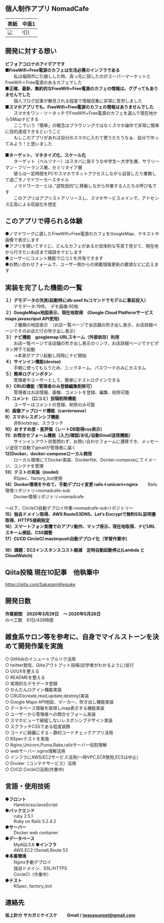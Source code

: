 **個人制作アプリ NomadCafe**
----------

|表紙|中面1|
|---|---|
|![](https://user-images.githubusercontent.com/60636597/82975056-64dab180-a016-11ea-843e-3706b12369cf.jpg)|![](
**開発に対する想い**
----------
**ビフォアコロナのアイデアです<br>**
**■FreeWifi+Free電源のカフェは生活必需のインフラである<br>**
&emsp;&emsp;私は福岡市に引越しした時、真っ先に探したのがスーパーマーケットとFreeWifi＋Free電源のあるカフェでした<br>
**■正確、最新、集約的なFreeWifi+Free電源のカフェの情報は、ググってもありませんでした<br>**
&emsp;&emsp;個人ブログ記事が散見される程度で情報収集に非常に苦労しました<br>
**■スマホアプリでも、FreeWifi+Free電源のカフェの情報はありませんでした<br>**
&emsp;&emsp;スマホをワン・ツータッチでFreeWifi+Free電源のカフェを選んで現在地からGMapナビする<br>
&emsp;&emsp;ここでいう「簡単」の概念はブラウジングではなくスマホ操作で非常に簡単に目的達成できるということ<br>
&emsp;&emsp;もしこのアプリがあれば自分のスマホに入れて使うだろうなぁ、自分で作ってみよう！と思いました<br><br>
**■ターゲット、マネタイズ化、スケール化<br>**
&emsp;&emsp;ターゲット（ペルソナー）はスタバに居そうな中学生〜大学生層、サラリーマン・フリーランス層、セミリタイア層<br>
&emsp;&emsp;彼らは一定時間をPCやスマホでネットアクセスしながら自習したり業務して過ごすノマドワーカースタイル<br>
&emsp;&emsp;ノマドワーカーとは、”遊牧民的”に移動しながら作業する人たちの呼び名です<br>
&emsp;&emsp;このアプリはアプリストアリリースし、スマホサービスメインで、アドセンス広告による収益化を想定<br>

**このアプリで得られる体験**
----------
●ノマドワークに適したFreeWifi+Free電源のカフェをGoogleMap、テキストや画像で表示します<br>
●アプリを開いてすぐに、どんなカフェがあるか具体的な写真で見せて、現在地から行きたいお店まで経路をナビします <br> 
●ユーザーにコメント機能で口コミを共有できます<br>
●お問い合わせフォームで、ユーザー側からの掲載情報更新の要請などに応えます<br>

**実装を完了した機能の一覧**
----------
**１）デモデータの充実(起動時にdb:seef.fuコマンドでモデルに事前投入）<br>**
&emsp;&emsp;デモデータ:19件、 デモ画像:95枚<br>
**２）GoogleMaps地図表示、現在地取得　(Google Cloud Platformサービス maps javascriput API使用) <br>**
&emsp;&emsp;２種類の地図表示　（お店一覧ページで全店舗の吹き出し表示、お店詳細ページでそのお店だけの吹き出し表示）<br>
**３）ナビ機能　googlemap URLスキーム（外部依存）利用 <br>**
&emsp;&emsp;お店一覧ページで全店舗の吹き出し表示のリンク、お店詳細ページでナビボタン押下で起動 <br>
&emsp;&emsp;→本家がアプリ起動し同時にナビ開始<br>
**４）サインイン機能(devise) <br>**
&emsp;&emsp;手軽に使ってもらうため、ニックネーム、パスワードのみにカスタム <br>
**５）簡単ログインボタン <br>**
&emsp;&emsp;管理者やユーザーとして、簡単にテストログインできる  <br>
**６）CRUD機能（管理者のみ登録編集削除可） <br>**
&emsp;&emsp;管理者はお店情報、画像、コメントを登録、編集、削除可能 <br>
**7）コメント（口コミ）投稿削除機能<br>**
&emsp;&emsp;ユーザーはコメントの登録、削除のみ可能<br>
**8）画像アップロード機能（carrierwave）<br>**
**9）スマホレスポンシブ機能  <br>**
&emsp;&emsp;非Bootstrap、スクラッチ <br>
**10）おすすめ度・星評価（レートDB取得css表示）  <br>**
**11）お問合せフォーム機能（入力/確認/お礼/自動Gmail送信機能）<br>**
&emsp;&emsp;サインインアウト状態問わず、お問い合わせフォームに遷移でき、メッセージ送信で自動でgmailが管理者に届く <br>
**12)Docker、docker-composeローカル開発<br>**
&emsp;&emsp;ローカル環境にてDocker実装、Dockerfile、Docker-composeにてイメージ、コンテナを管理<br>
**13）テストの実施（model)<br>**
&emsp;&emsp;RSpec、factory_bot使用<br>
**14）Docker環境をやめて、手動デプロイ変更 rails＋unicorn+nginx**
&emsp;&emsp;Rails環境リポジトリ=nomadcafe-sub<br>
&emsp;&emsp;Docker環境リポジトリ=nomadcafe<br><br>
〜以下、CircleCI自動デプロイ作業=nomadcafe-subリポジトリ〜<br>
**15）独自ドメイン取得、AWS Route53DNS、Let’s Encryptで無料SSL証明書取得、HTTPS接続設定**<br>
**16）スマートフォン実機でのアプリ動作、マップ表示、現在地取得、ナビURLスキーム検証、CSS調整**<br>
**17）CI/CD CircleCI masterpush自動デプロイ化（学習作業中）**<br><br>
**18）課題：EC2インスタンスコスト縮減　定時自動起動停止(Lambda とCloudWatch)** <br>
 
**Qiita投稿 現在10記事　他執筆中**
----------    
https://qiita.com/SakagamiKeisuke

**開発日数**
----------
**作業期間　2020年3月29日　〜 2020年5月26日<br>**
のべ工数　61日/426時間 <br>


**雑食系サロン等を参考に、自身でマイルストーンを決めて開発作業を実施**
------------------------------
○ GitHubのイシュー＋プルリク活用<br>
○ twitter発信、Qiitaアウトプット投稿(初学者がわかるように)並行<br>
○ UI/UXを整える<br>
○ READMEを整える<br>
○ 実用的なデモデータ登録<br>
○ かんたんログイン機能実装<br>
○ CRUD(create,read,update,destroy)実装<br>
○ Google Maps API地図、マーカー、吹き出し機能実装<br>
○ データベース情報を取得しmap表示する機能実装<br>
○ ユーザーから管理者への問合せフォーム実装<br>
○ スマホビューで破綻しないレスポンシブデザイン実装<br>
○ スクラッチCSSである程度装飾<br>
○ コードに綺麗にする・静的コードチェックアプリ活用<br>
○ RSpecテストを実施<br>
○ Nginx,Unicorn,Puma,Rake,railsサーバー役割理解<br>
○ webサーバー nginx理解活用<br>
○ インフラにAWS/EC2サービス活用(一時VPC,ECR使用,ECSは中止）<br>
○ Docker（コンテナサービス）活用<br>
○ CI/CD CircleCI活用(作業中)<br>

**言語・使用技術**
----------
**●フロント <br>**
&emsp;&emsp;Haml/scss/JavaScript<br>
**●バックエンド<br>**
&emsp;&emsp;ruby 2.5.1 <br>
&emsp;&emsp;Ruby on Rails 5.2.4.2<br>
**●サーバー<br>**
&emsp;&emsp;Docker web container<br>
**●データベース<br>**
&emsp;&emsp;MyAQL5.6
**●インフラ<br>**
&emsp;&emsp;AWS EC2 t3small,Route 53 <br>
**●本番環境<br>**
&emsp;&emsp;Nginx手動デプロイ<br>
&emsp;&emsp;独自ドメイン、SSL/HTTPS<br>
&emsp;&emsp;CircleCI（作業中） <br>
**●テスト<br>**
&emsp;&emsp;RSpec, factory_bot<br> 


**連絡先**
----------
**坂上計介 サカガミケイスケ
&emsp;&emsp;Gmail /  iwayasunset@gmail.com**

